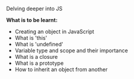 Delving deeper into JS

**What is to be learnt:**
- Creating an object in JavaScript
- What is 'this'
- What is 'undefined'
- Variable type and scope and their importance
- What is a closure
- What is a prototype
- How to inherit an object from another
